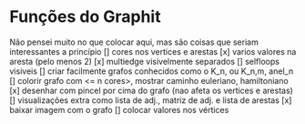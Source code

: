 # Funções do Graphit
Não pensei muito no que colocar aqui, mas são coisas que seriam interessantes a princípio
[] cores nos vertices e arestas
[x] varios valores na aresta (pelo menos 2)
[x] multiedge visivelmente separados
[] selfloops visiveis
[] criar facilmente grafos conhecidos como o K_n, ou K_n,m, anel_n
[] colorir grafo com <= n cores>, mostrar caminho euleriano, hamiltoniano
[x] desenhar com pincel por cima do grafo (nao afeta os vertices e arestas)
[] visualizações extra como lista de adj., matriz de adj. e lista de arestas
[x] baixar imagem com o grafo
[] colocar valores nos vértices